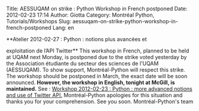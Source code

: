 Title: AESSUQAM on strike : Python Workshop in French postponed
Date: 2012-02-23 17:14
Author: Giotta
Category: Montréal Python, Tutorials/Workshops
Slug: aessuqam-on-strike-python-workshop-in-french-postponed
Lang: en

<!--:en-->**Atelier 2012-02-27 : Python : notions plus avancées et
exploitation de l’API Twitter** This workshop in French, planned to be
held at UQAM next Monday, is postponed due to the strike voted yesterday
by the Association étudiante du secteur des sciences de l'UQAM
(AESSUQAM). To show support, Montréal-Python will respect this strike.
The workshop should be postponed in March, the exact date will be soon
announced. **However, the workshop in English, tonight at McGill, is
maintained.** See : [Workshop 2012-02-23 : Python : more advanced
notions and use of Twitter API.][] Montréal-Python apologies for this
situation and thanks you for your comprehension. See you soon.
Montréal-Python's team

  [Workshop 2012-02-23 : Python : more advanced notions and use of
  Twitter API.]: http://montrealpython.org/r/projects/workshops/wiki/2012-02-23
